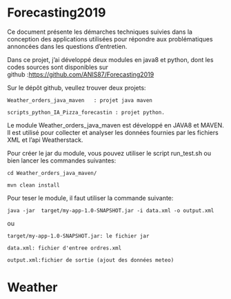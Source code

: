 # Forecasting2019

Ce document présente les démarches techniques suivies dans la conception des applications utilisées pour répondre aux problématiques  annoncées dans les questions d’entretien. 

Dans ce projet, j’ai développé deux modules en java8 et python, dont les codes sources sont disponibles sur github :https://github.com/ANIS87/Forecasting2019

Sur le dépôt github, veullez trouver deux projets:

    Weather_orders_java_maven 	: projet java maven
    
    scripts_python_IA_Pizza_forecastin : projet python.

Le module Weather_orders_java_maven est développé en  JAVA8 et MAVEN. Il est utilisé pour collecter et analyser les données fournies par les fichiers XML et l’api Weatherstack.

Pour créer le jar du module, vous pouvez utiliser le script run_test.sh ou bien lancer les commandes suivantes:

    cd Weather_orders_java_maven/
    
    mvn clean install
    
Pour teser le module, il faut utiliser la commande suivante:

    java -jar  target/my-app-1.0-SNAPSHOT.jar -i data.xml -o output.xml
    
ou

    target/my-app-1.0-SNAPSHOT.jar: le fichier jar
    
    data.xml: fichier d'entree ordres.xml
    
    output.xml:fichier de sortie (ajout des données meteo)

 
 
 
               
       
    

# Weather

